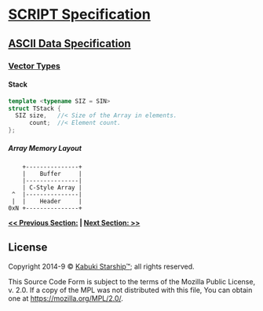 # [SCRIPT Specification](../../readme.md)

## [ASCII Data Specification](../readme.md)

### [Vector Types](readme.md)

#### Stack

```C++
template <typename SIZ = SIN>
struct TStack {
  SIZ size,   //< Size of the Array in elements.
      count;  //< Element count.
};
```

##### Array Memory Layout

```AsciiArt
    +---------------+
    |    Buffer     |
    |---------------|
    | C-Style Array |
 ^  |---------------|
 |  |    Header     |
0xN +---------------+
```

**[<< Previous Section:](./readme.md) | [Next Section: >>](./readme.md)**

## License

Copyright 2014-9 © [Kabuki Starship™](https://kabukistarship.com); all rights reserved.

This Source Code Form is subject to the terms of the Mozilla Public License, v. 2.0. If a copy of the MPL was not distributed with this file, You can obtain one at <https://mozilla.org/MPL/2.0/>.
